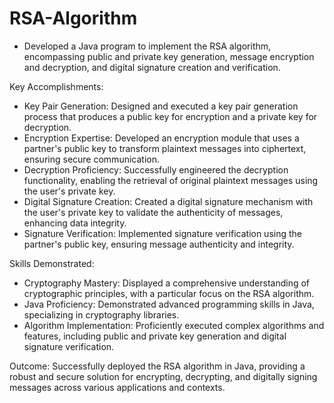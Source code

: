 # RSA-Algorithm
- Developed a Java program to implement the RSA algorithm, encompassing public and private key generation, message encryption and decryption, and digital signature creation and verification.

Key Accomplishments:

- Key Pair Generation: Designed and executed a key pair generation process that produces a public key for encryption and a private key for decryption.
- Encryption Expertise: Developed an encryption module that uses a partner's public key to transform plaintext messages into ciphertext, ensuring secure communication.
- Decryption Proficiency: Successfully engineered the decryption functionality, enabling the retrieval of original plaintext messages using the user's private key.
- Digital Signature Creation: Created a digital signature mechanism with the user's private key to validate the authenticity of messages, enhancing data integrity.
- Signature Verification: Implemented signature verification using the partner's public key, ensuring message authenticity and integrity.

Skills Demonstrated:

- Cryptography Mastery: Displayed a comprehensive understanding of cryptographic principles, with a particular focus on the RSA algorithm.
- Java Proficiency: Demonstrated advanced programming skills in Java, specializing in cryptography libraries.
- Algorithm Implementation: Proficiently executed complex algorithms and features, including public and private key generation and digital signature verification.

Outcome: Successfully deployed the RSA algorithm in Java, providing a robust and secure solution for encrypting, decrypting, and digitally signing messages across various applications and contexts.
